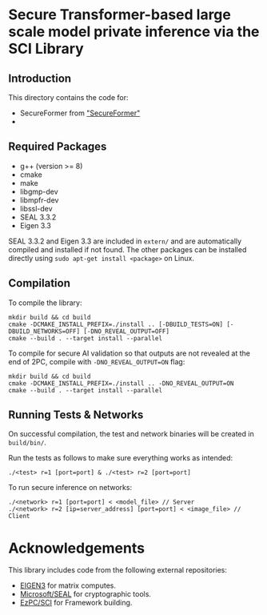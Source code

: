 # Secure Transformer-based large scale model private inference via the SCI  Library

## Introduction
This directory contains the code for: 
- SecureFormer from ["SecureFormer"](https://google.com)<!--(https://eprint.iacr.org/2020/1002) -->
- 
## Required Packages
 - g++ (version >= 8)
 - cmake
 - make
 - libgmp-dev
 - libmpfr-dev
 - libssl-dev  
 - SEAL 3.3.2
 - Eigen 3.3

SEAL 3.3.2 and Eigen 3.3 are included in `extern/` and are automatically compiled and installed if not found. 
The other packages can be installed directly using `sudo apt-get install <package>` on Linux.

## Compilation

To compile the library:
```
mkdir build && cd build
cmake -DCMAKE_INSTALL_PREFIX=./install .. [-DBUILD_TESTS=ON] [-DBUILD_NETWORKS=OFF] [-DNO_REVEAL_OUTPUT=OFF]
cmake --build . --target install --parallel
```

To compile for secure AI validation so that outputs are not revealed at the end of 2PC, compile with `-DNO_REVEAL_OUTPUT=ON` flag:
```
mkdir build && cd build
cmake -DCMAKE_INSTALL_PREFIX=./install .. -DNO_REVEAL_OUTPUT=ON
cmake --build . --target install --parallel
```


## Running Tests & Networks

On successful compilation, the test and network binaries will be created in `build/bin/`.

Run the tests as follows to make sure everything works as intended:

`./<test> r=1 [port=port] & ./<test> r=2 [port=port]`

To run secure inference on networks:

```
./<network> r=1 [port=port] < <model_file> // Server
./<network> r=2 [ip=server_address] [port=port] < <image_file> // Client
```

# Acknowledgements

This library includes code from the following external repositories:

 - [EIGEN3](https://gitlab.com/libeigen/eigen/tree/603e213d13311af286c8c1abd4ea14a8bd3d204e) for matrix computes.
 - [Microsoft/SEAL](https://github.com/Microsoft/SEAL/tree/1d5c8169aa5aca9deb75c4079e53ea8d5e94007d) for cryptographic tools.
 - [EzPC/SCI](https://github.com/mpc-msri/EzPC/tree/master/SCI) for Framework building.